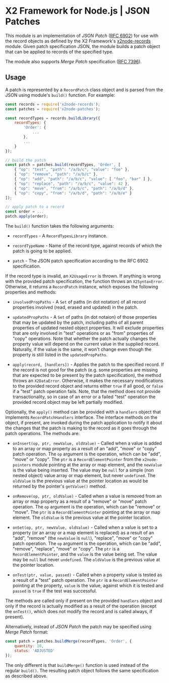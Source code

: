 # X2 Framework for Node.js | JSON Patches

This module is an implementation of _JSON Patch_ ([RFC 6902](https://tools.ietf.org/html/rfc6902)) for use with the record objects as defined by the X2 Framework's [x2node-records](https://www.npmjs.com/package/x2node-records) module. Given patch specification JSON, the module builds a patch object that can be applied to records of the specified type.

The module also supports _Merge Patch_ specification ([RFC 7396](https://tools.ietf.org/html/rfc7396)).

## Usage

A patch is represented by a `RecordPatch` class object and is parsed from the JSON using module's `build()` function. For example:

```javascript
const records = require('x2node-records');
const patches = require('x2node-patches');

const recordTypes = records.buildLibrary({
	recordTypes: {
		'Order': {
			...
		},
		...
	}
});

// build the patch
const patch = patches.build(recordTypes, 'Order', [
	{ "op": "test", "path": "/a/b/c", "value": "foo" },
	{ "op": "remove", "path": "/a/b/c" },
	{ "op": "add", "path": "/a/b/c", "value": [ "foo", "bar" ] },
	{ "op": "replace", "path": "/a/b/c", "value": 42 },
	{ "op": "move", "from": "/a/b/c", "path": "/a/b/d" },
	{ "op": "copy", "from": "/a/b/d", "path": "/a/b/e" }
]);

// apply patch to a record
const order = ...
patch.apply(order);
```

The `build()` function takes the following arguments:

* `recordTypes` - A `RecordTypesLibrary` instance.

* `recordTypeName` - Name of the record type, against records of which the patch is going to be applied.

* `patch` - The JSON patch specification according to the RFC 6902 specification.

If the record type is invalid, an `X2UsageError` is thrown. If anything is wrong with the provided patch specification, the function throws an `X2SyntaxError`. Otherwise, it returns a `RecordPatch` instance, which exposes the following properties and methods:

* `involvedPropPaths` - A `Set` of paths (in dot notation) of all record properties involved (read, erased and updated) in the patch.

* `updatedPropPaths` - A `Set` of paths (in dot notaion) of those properties that may be updated by the patch, including paths of all parent properties of updated nested object properties. It will exclude properties that are only involved in "test" operations or as "from" properties of "copy" operations. Note that whether the patch actually changes the property value will depend on the current value in the supplied record. Naturally, if the value is the same, it won't change even though the property is still listed in the `updatedPropPaths`.

* `apply(record, [handlers])` - Applies the patch to the specified record. If the record is not good for the patch (e.g. some properties are missing that are expected to be present by the patch specification), the method throws an `X2DataError`. Otherwise, it makes the necessary modifications to the provided record object and returns either `true` if all good, or `false` if a "test" patch operation fails. Note, that the method does not provide transactionality, so in case of an error or a failed "test" operation the provided record object may be left partially modified.

Optionally, the `apply()` method can be provided with a `handlers` object that implements `RecordPatchHandlers` interface. The interface methods on the object, if present, are invoked during the patch application to notify it about the changes that the patch is making to the record as it goes through the patch operations. The methods are:

* `onInsert(op, ptr, newValue, oldValue)` - Called when a value is added to an array or map property as a result of an "add", "move" or "copy" patch operation. The `op` argument is the operation, which can be "add", "move" or "copy". The `ptr` is a `RecordElementPointer` from the `x2node-pointers` module pointing at the array or map element, and the `newValue` is the value being inserted. The value may be `null` for a simple (non nested object) value array or map element, but never `undefined`. The `oldValue` is the previous value at the pointer location as would be returned by the pointer's `getValue()` method.

* `onRemove(op, ptr, oldValue)` - Called when a value is removed from an array or map property as a result of a "remove" or "move" patch operation. The `op` argument is the operation, which can be "remove" or "move". The `ptr` is a `RecordElementPointer` pointing at the array or map element. The `oldValue` is the previous value at the pointer location.

* `onSet(op, ptr, newValue, oldValue)` - Called when a value is set to a property (or an array or a map element is replaced) as a result of an "add", "remove" (the `newValue` is `null`), "replace", "move" or "copy" patch operation. The `op` argument is the operation, which can be "add", "remove", "replace", "move" or "copy". The `ptr` is a `RecordElementPointer`, and the `value` is the value being set. The value may be `null` but never `undefined`. The `oldValue` is the previous value at the pointer location.

* `onTest(ptr, value, passed)` - Called when a property value is tested as a result of a "test" patch operation. The `ptr` is a `RecordElementPointer` pointing at the property, `value` is the value, against which it is tested and `passed` is `true` if the test was successful.

The methods are called only if present on the provided `handlers` object and only if the record is actually modified as a result of the operation (except the `onTest()`, which does not modify the record and is called always, if present).

Alternatively, instead of _JSON Patch_ the patch may be specified using _Merge Patch_ format:

```javascript
const patch = patches.buildMerge(recordTypes, 'Order', {
	quantity: 10,
	status: 'ADJUSTED'
});
```

The only different is that `buildMerge()` function is used instead of the regular `build()`. The resulting patch object follows the same specification as described above.
